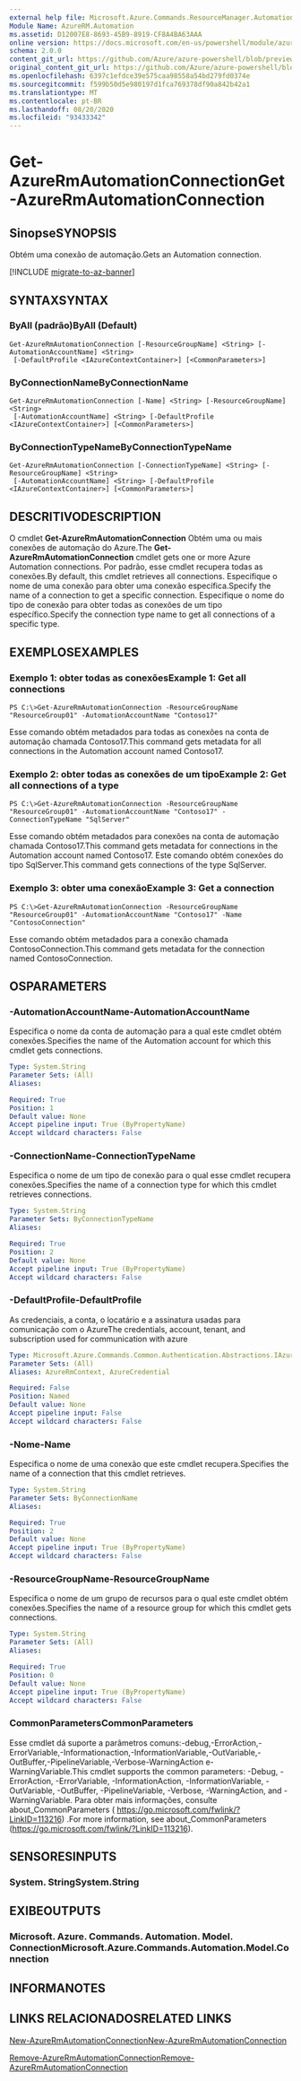 ```yaml
---
external help file: Microsoft.Azure.Commands.ResourceManager.Automation.dll-Help.xml
Module Name: AzureRM.Automation
ms.assetid: D12007E8-8693-45B9-8919-CF8A4BA63AAA
online version: https://docs.microsoft.com/en-us/powershell/module/azurerm.automation/get-azurermautomationconnection
schema: 2.0.0
content_git_url: https://github.com/Azure/azure-powershell/blob/preview/src/ResourceManager/Automation/Commands.Automation/help/Get-AzureRMAutomationConnection.md
original_content_git_url: https://github.com/Azure/azure-powershell/blob/preview/src/ResourceManager/Automation/Commands.Automation/help/Get-AzureRMAutomationConnection.md
ms.openlocfilehash: 6397c1efdce39e575caa98558a54bd279fd0374e
ms.sourcegitcommit: f599b50d5e980197d1fca769378df90a842b42a1
ms.translationtype: MT
ms.contentlocale: pt-BR
ms.lasthandoff: 08/20/2020
ms.locfileid: "93433342"
---
```

# <span data-ttu-id="903f2-101">Get-AzureRmAutomationConnection</span><span class="sxs-lookup"><span data-stu-id="903f2-101">Get-AzureRmAutomationConnection</span></span>

## <span data-ttu-id="903f2-102">Sinopse</span><span class="sxs-lookup"><span data-stu-id="903f2-102">SYNOPSIS</span></span>
<span data-ttu-id="903f2-103">Obtém uma conexão de automação.</span><span class="sxs-lookup"><span data-stu-id="903f2-103">Gets an Automation connection.</span></span>

[!INCLUDE [migrate-to-az-banner](../../includes/migrate-to-az-banner.md)]

## <span data-ttu-id="903f2-104">SYNTAX</span><span class="sxs-lookup"><span data-stu-id="903f2-104">SYNTAX</span></span>

### <span data-ttu-id="903f2-105">ByAll (padrão)</span><span class="sxs-lookup"><span data-stu-id="903f2-105">ByAll (Default)</span></span>
```
Get-AzureRmAutomationConnection [-ResourceGroupName] <String> [-AutomationAccountName] <String>
 [-DefaultProfile <IAzureContextContainer>] [<CommonParameters>]
```

### <span data-ttu-id="903f2-106">ByConnectionName</span><span class="sxs-lookup"><span data-stu-id="903f2-106">ByConnectionName</span></span>
```
Get-AzureRmAutomationConnection [-Name] <String> [-ResourceGroupName] <String>
 [-AutomationAccountName] <String> [-DefaultProfile <IAzureContextContainer>] [<CommonParameters>]
```

### <span data-ttu-id="903f2-107">ByConnectionTypeName</span><span class="sxs-lookup"><span data-stu-id="903f2-107">ByConnectionTypeName</span></span>
```
Get-AzureRmAutomationConnection [-ConnectionTypeName] <String> [-ResourceGroupName] <String>
 [-AutomationAccountName] <String> [-DefaultProfile <IAzureContextContainer>] [<CommonParameters>]
```

## <span data-ttu-id="903f2-108">DESCRITIVO</span><span class="sxs-lookup"><span data-stu-id="903f2-108">DESCRIPTION</span></span>
<span data-ttu-id="903f2-109">O cmdlet **Get-AzureRmAutomationConnection** Obtém uma ou mais conexões de automação do Azure.</span><span class="sxs-lookup"><span data-stu-id="903f2-109">The **Get-AzureRmAutomationConnection** cmdlet gets one or more Azure Automation connections.</span></span>
<span data-ttu-id="903f2-110">Por padrão, esse cmdlet recupera todas as conexões.</span><span class="sxs-lookup"><span data-stu-id="903f2-110">By default, this cmdlet retrieves all connections.</span></span>
<span data-ttu-id="903f2-111">Especifique o nome de uma conexão para obter uma conexão específica.</span><span class="sxs-lookup"><span data-stu-id="903f2-111">Specify the name of a connection to get a specific connection.</span></span>
<span data-ttu-id="903f2-112">Especifique o nome do tipo de conexão para obter todas as conexões de um tipo específico.</span><span class="sxs-lookup"><span data-stu-id="903f2-112">Specify the connection type name to get all connections of a specific type.</span></span>

## <span data-ttu-id="903f2-113">EXEMPLOS</span><span class="sxs-lookup"><span data-stu-id="903f2-113">EXAMPLES</span></span>

### <span data-ttu-id="903f2-114">Exemplo 1: obter todas as conexões</span><span class="sxs-lookup"><span data-stu-id="903f2-114">Example 1: Get all connections</span></span>
```
PS C:\>Get-AzureRmAutomationConnection -ResourceGroupName "ResourceGroup01" -AutomationAccountName "Contoso17"
```

<span data-ttu-id="903f2-115">Esse comando obtém metadados para todas as conexões na conta de automação chamada Contoso17.</span><span class="sxs-lookup"><span data-stu-id="903f2-115">This command gets metadata for all connections in the Automation account named Contoso17.</span></span>

### <span data-ttu-id="903f2-116">Exemplo 2: obter todas as conexões de um tipo</span><span class="sxs-lookup"><span data-stu-id="903f2-116">Example 2: Get all connections of a type</span></span>
```
PS C:\>Get-AzureRmAutomationConnection -ResourceGroupName "ResourceGroup01" -AutomationAccountName "Contoso17" -ConnectionTypeName "SqlServer"
```

<span data-ttu-id="903f2-117">Esse comando obtém metadados para conexões na conta de automação chamada Contoso17.</span><span class="sxs-lookup"><span data-stu-id="903f2-117">This command gets metadata for connections in the Automation account named Contoso17.</span></span>
<span data-ttu-id="903f2-118">Este comando obtém conexões do tipo SqlServer.</span><span class="sxs-lookup"><span data-stu-id="903f2-118">This command gets connections of the type SqlServer.</span></span>

### <span data-ttu-id="903f2-119">Exemplo 3: obter uma conexão</span><span class="sxs-lookup"><span data-stu-id="903f2-119">Example 3: Get a connection</span></span>
```
PS C:\>Get-AzureRmAutomationConnection -ResourceGroupName "ResourceGroup01" -AutomationAccountName "Contoso17" -Name "ContosoConnection"
```

<span data-ttu-id="903f2-120">Esse comando obtém metadados para a conexão chamada ContosoConnection.</span><span class="sxs-lookup"><span data-stu-id="903f2-120">This command gets metadata for the connection named ContosoConnection.</span></span>

## <span data-ttu-id="903f2-121">OS</span><span class="sxs-lookup"><span data-stu-id="903f2-121">PARAMETERS</span></span>

### <span data-ttu-id="903f2-122">-AutomationAccountName</span><span class="sxs-lookup"><span data-stu-id="903f2-122">-AutomationAccountName</span></span>
<span data-ttu-id="903f2-123">Especifica o nome da conta de automação para a qual este cmdlet obtém conexões.</span><span class="sxs-lookup"><span data-stu-id="903f2-123">Specifies the name of the Automation account for which this cmdlet gets connections.</span></span>

```yaml
Type: System.String
Parameter Sets: (All)
Aliases:

Required: True
Position: 1
Default value: None
Accept pipeline input: True (ByPropertyName)
Accept wildcard characters: False
```

### <span data-ttu-id="903f2-124">-ConnectionName</span><span class="sxs-lookup"><span data-stu-id="903f2-124">-ConnectionTypeName</span></span>
<span data-ttu-id="903f2-125">Especifica o nome de um tipo de conexão para o qual esse cmdlet recupera conexões.</span><span class="sxs-lookup"><span data-stu-id="903f2-125">Specifies the name of a connection type for which this cmdlet retrieves connections.</span></span>

```yaml
Type: System.String
Parameter Sets: ByConnectionTypeName
Aliases:

Required: True
Position: 2
Default value: None
Accept pipeline input: True (ByPropertyName)
Accept wildcard characters: False
```

### <span data-ttu-id="903f2-126">-DefaultProfile</span><span class="sxs-lookup"><span data-stu-id="903f2-126">-DefaultProfile</span></span>
<span data-ttu-id="903f2-127">As credenciais, a conta, o locatário e a assinatura usadas para comunicação com o Azure</span><span class="sxs-lookup"><span data-stu-id="903f2-127">The credentials, account, tenant, and subscription used for communication with azure</span></span>

```yaml
Type: Microsoft.Azure.Commands.Common.Authentication.Abstractions.IAzureContextContainer
Parameter Sets: (All)
Aliases: AzureRmContext, AzureCredential

Required: False
Position: Named
Default value: None
Accept pipeline input: False
Accept wildcard characters: False
```

### <span data-ttu-id="903f2-128">-Nome</span><span class="sxs-lookup"><span data-stu-id="903f2-128">-Name</span></span>
<span data-ttu-id="903f2-129">Especifica o nome de uma conexão que este cmdlet recupera.</span><span class="sxs-lookup"><span data-stu-id="903f2-129">Specifies the name of a connection that this cmdlet retrieves.</span></span>

```yaml
Type: System.String
Parameter Sets: ByConnectionName
Aliases:

Required: True
Position: 2
Default value: None
Accept pipeline input: True (ByPropertyName)
Accept wildcard characters: False
```

### <span data-ttu-id="903f2-130">-ResourceGroupName</span><span class="sxs-lookup"><span data-stu-id="903f2-130">-ResourceGroupName</span></span>
<span data-ttu-id="903f2-131">Especifica o nome de um grupo de recursos para o qual este cmdlet obtém conexões.</span><span class="sxs-lookup"><span data-stu-id="903f2-131">Specifies the name of a resource group for which this cmdlet gets connections.</span></span>

```yaml
Type: System.String
Parameter Sets: (All)
Aliases:

Required: True
Position: 0
Default value: None
Accept pipeline input: True (ByPropertyName)
Accept wildcard characters: False
```

### <span data-ttu-id="903f2-132">CommonParameters</span><span class="sxs-lookup"><span data-stu-id="903f2-132">CommonParameters</span></span>
<span data-ttu-id="903f2-133">Esse cmdlet dá suporte a parâmetros comuns:-debug,-ErrorAction,-ErrorVariable,-Informationaction,-InformationVariable,-OutVariable,-OutBuffer,-PipelineVariable,-Verbose-WarningAction e-WarningVariable.</span><span class="sxs-lookup"><span data-stu-id="903f2-133">This cmdlet supports the common parameters: -Debug, -ErrorAction, -ErrorVariable, -InformationAction, -InformationVariable, -OutVariable, -OutBuffer, -PipelineVariable, -Verbose, -WarningAction, and -WarningVariable.</span></span> <span data-ttu-id="903f2-134">Para obter mais informações, consulte about_CommonParameters ( https://go.microsoft.com/fwlink/?LinkID=113216) .</span><span class="sxs-lookup"><span data-stu-id="903f2-134">For more information, see about_CommonParameters (https://go.microsoft.com/fwlink/?LinkID=113216).</span></span>

## <span data-ttu-id="903f2-135">SENSORES</span><span class="sxs-lookup"><span data-stu-id="903f2-135">INPUTS</span></span>

### <span data-ttu-id="903f2-136">System. String</span><span class="sxs-lookup"><span data-stu-id="903f2-136">System.String</span></span>

## <span data-ttu-id="903f2-137">EXIBE</span><span class="sxs-lookup"><span data-stu-id="903f2-137">OUTPUTS</span></span>

### <span data-ttu-id="903f2-138">Microsoft. Azure. Commands. Automation. Model. Connection</span><span class="sxs-lookup"><span data-stu-id="903f2-138">Microsoft.Azure.Commands.Automation.Model.Connection</span></span>

## <span data-ttu-id="903f2-139">INFORMA</span><span class="sxs-lookup"><span data-stu-id="903f2-139">NOTES</span></span>

## <span data-ttu-id="903f2-140">LINKS RELACIONADOS</span><span class="sxs-lookup"><span data-stu-id="903f2-140">RELATED LINKS</span></span>

[<span data-ttu-id="903f2-141">New-AzureRmAutomationConnection</span><span class="sxs-lookup"><span data-stu-id="903f2-141">New-AzureRmAutomationConnection</span></span>](./New-AzureRMAutomationConnection.md)

[<span data-ttu-id="903f2-142">Remove-AzureRmAutomationConnection</span><span class="sxs-lookup"><span data-stu-id="903f2-142">Remove-AzureRmAutomationConnection</span></span>](./Remove-AzureRMAutomationConnection.md)


